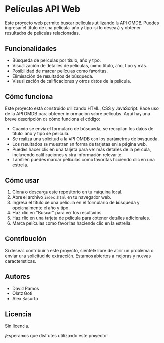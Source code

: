 # Películas API Web

Este proyecto web permite buscar películas utilizando la API OMDB. Puedes ingresar el título de una película, año y tipo (si lo deseas) y obtener resultados de películas relacionadas.

## Funcionalidades

- Búsqueda de películas por título, año y tipo.
- Visualización de detalles de películas, como título, año, tipo y más.
- Posibilidad de marcar películas como favoritas.
- Eliminación de resultados de búsqueda.
- Visualización de calificaciones y otros datos de la película.

## Cómo funciona

Este proyecto está construido utilizando HTML, CSS y JavaScript. Hace uso de la API OMDB para obtener información sobre películas. Aquí hay una breve descripción de cómo funciona el código:

- Cuando se envía el formulario de búsqueda, se recopilan los datos de título, año y tipo de película.
- Se realiza una solicitud a la API OMDB con los parámetros de búsqueda.
- Los resultados se muestran en forma de tarjetas en la página web.
- Puedes hacer clic en una tarjeta para ver más detalles de la película, incluyendo calificaciones y otra información relevante.
- También puedes marcar películas como favoritas haciendo clic en una estrella.

## Cómo usar

1. Clona o descarga este repositorio en tu máquina local.
2. Abre el archivo `index.html` en tu navegador web.
3. Ingresa el título de una película en el formulario de búsqueda y opcionalmente el año y tipo.
4. Haz clic en "Buscar" para ver los resultados.
5. Haz clic en una tarjeta de película para obtener detalles adicionales.
6. Marca películas como favoritas haciendo clic en la estrella.

## Contribución

Si deseas contribuir a este proyecto, siéntete libre de abrir un problema o enviar una solicitud de extracción. Estamos abiertos a mejoras y nuevas características.

## Autores

- David Ramos
- Olatz Goti
- Alex Basurto

## Licencia

Sin licencia.

¡Esperamos que disfrutes utilizando este proyecto!

